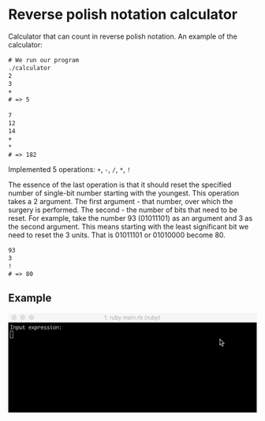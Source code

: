 # Reverse polish notation calculator

Calculator that can count in reverse polish notation. An example of the calculator:

```
# We run our program
./calculator
2
3
+
# => 5

7
12
14
+
*
# => 182
```
Implemented 5 operations: `+`, `-`, `/`, `*`, `!`

The essence of the last operation is that it should reset the specified number of single-bit number starting with the youngest. This operation takes a 2 argument. The first argument - that number, over which the surgery is performed. The second - the number of bits that need to be reset. For example, take the number 93 (01011101) as an argument and 3 as the second argument. This means starting with the least significant bit we need to reset the 3 units. That is 01011101 or 01010000 become 80.

```
93
3
!
# => 80
```

Example
-------

![demo](example.gif)
